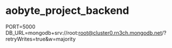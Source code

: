# aobyte_project_backend

PORT=5000
DB_URL=mongodb+srv://root:root@cluster0.rn3ch.mongodb.net/?retryWrites=true&w=majority

